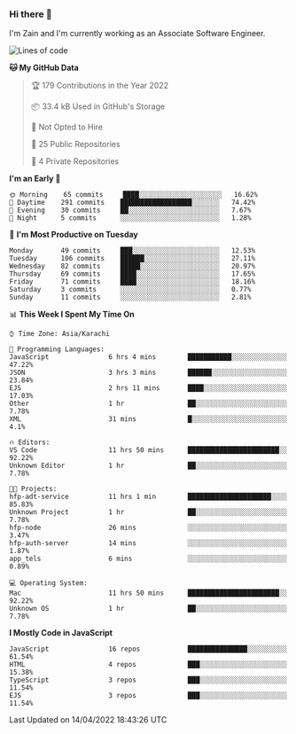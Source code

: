 ### Hi there 👋

I'm Zain and I'm currently working as an Associate Software Engineer.

<!--START_SECTION:waka-->
![Lines of code](https://img.shields.io/badge/From%20Hello%20World%20I%27ve%20Written-3%20Million%20lines%20of%20code-blue)

**🐱 My GitHub Data** 

> 🏆 179 Contributions in the Year 2022
 > 
> 📦 33.4 kB Used in GitHub's Storage 
 > 
> 🚫 Not Opted to Hire
 > 
> 📜 25 Public Repositories 
 > 
> 🔑 4 Private Repositories  
 > 
**I'm an Early 🐤** 

```text
🌞 Morning    65 commits     ████░░░░░░░░░░░░░░░░░░░░░   16.62% 
🌆 Daytime    291 commits    ██████████████████░░░░░░░   74.42% 
🌃 Evening    30 commits     ██░░░░░░░░░░░░░░░░░░░░░░░   7.67% 
🌙 Night      5 commits      ░░░░░░░░░░░░░░░░░░░░░░░░░   1.28%

```
📅 **I'm Most Productive on Tuesday** 

```text
Monday       49 commits     ███░░░░░░░░░░░░░░░░░░░░░░   12.53% 
Tuesday      106 commits    ██████░░░░░░░░░░░░░░░░░░░   27.11% 
Wednesday    82 commits     █████░░░░░░░░░░░░░░░░░░░░   20.97% 
Thursday     69 commits     ████░░░░░░░░░░░░░░░░░░░░░   17.65% 
Friday       71 commits     ████░░░░░░░░░░░░░░░░░░░░░   18.16% 
Saturday     3 commits      ░░░░░░░░░░░░░░░░░░░░░░░░░   0.77% 
Sunday       11 commits     ░░░░░░░░░░░░░░░░░░░░░░░░░   2.81%

```


📊 **This Week I Spent My Time On** 

```text
⌚︎ Time Zone: Asia/Karachi

💬 Programming Languages: 
JavaScript               6 hrs 4 mins        ███████████░░░░░░░░░░░░░░   47.22% 
JSON                     3 hrs 3 mins        ██████░░░░░░░░░░░░░░░░░░░   23.84% 
EJS                      2 hrs 11 mins       ████░░░░░░░░░░░░░░░░░░░░░   17.03% 
Other                    1 hr                ██░░░░░░░░░░░░░░░░░░░░░░░   7.78% 
XML                      31 mins             █░░░░░░░░░░░░░░░░░░░░░░░░   4.1%

🔥 Editors: 
VS Code                  11 hrs 50 mins      ███████████████████████░░   92.22% 
Unknown Editor           1 hr                ██░░░░░░░░░░░░░░░░░░░░░░░   7.78%

🐱‍💻 Projects: 
hfp-adt-service          11 hrs 1 min        █████████████████████░░░░   85.83% 
Unknown Project          1 hr                ██░░░░░░░░░░░░░░░░░░░░░░░   7.78% 
hfp-node                 26 mins             ░░░░░░░░░░░░░░░░░░░░░░░░░   3.47% 
hfp-auth-server          14 mins             ░░░░░░░░░░░░░░░░░░░░░░░░░   1.87% 
app_tels                 6 mins              ░░░░░░░░░░░░░░░░░░░░░░░░░   0.89%

💻 Operating System: 
Mac                      11 hrs 50 mins      ███████████████████████░░   92.22% 
Unknown OS               1 hr                ██░░░░░░░░░░░░░░░░░░░░░░░   7.78%

```

**I Mostly Code in JavaScript** 

```text
JavaScript               16 repos            ███████████████░░░░░░░░░░   61.54% 
HTML                     4 repos             ███░░░░░░░░░░░░░░░░░░░░░░   15.38% 
TypeScript               3 repos             ███░░░░░░░░░░░░░░░░░░░░░░   11.54% 
EJS                      3 repos             ███░░░░░░░░░░░░░░░░░░░░░░   11.54%

```



 Last Updated on 14/04/2022 18:43:26 UTC
<!--END_SECTION:waka-->

<!--
**ZainAmjad68/ZainAmjad68** is a ✨ _special_ ✨ repository because its `README.md` (this file) appears on your GitHub profile.

Here are some ideas to get you started:

- 🔭 I’m currently working on ...
- 🌱 I’m currently learning ...
- 👯 I’m looking to collaborate on ...
- 🤔 I’m looking for help with ...
- 💬 Ask me about ...
- 📫 How to reach me: ...
- 😄 Pronouns: ...
- ⚡ Fun fact: ...
-->

